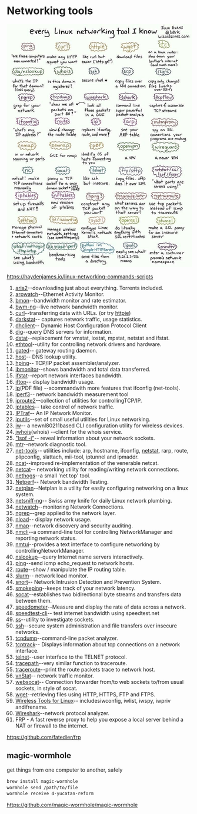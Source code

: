 # Networking tools

![image](../../media/DevOps-Terminal-Bash-Networking-tools-image1.jpg)

<https://haydenjames.io/linux-networking-commands-scripts>

1. [aria2](https://aria2.github.io/)--downloading just about everything. Torrents included.
2. [arpwatch](https://linux.die.net/man/8/arpwatch)--Ethernet Activity Monitor.
3. [bmon](https://github.com/tgraf/bmon)--bandwidth monitor and rate estimator.
4. [bwm-ng](https://www.gropp.org/?id=projects&sub=bwm-ng)--live network bandwidth monitor.
5. [curl](https://curl.haxx.se/)--transferring data with URLs. (or try [httpie](https://httpie.org/))
6. [darkstat](https://unix4lyfe.org/darkstat/)-- captures network traffic, usage statistics.
7. [dhclient](https://linux.die.net/man/8/dhclient)-- Dynamic Host Configuration Protocol Client
8. [dig](https://linux.die.net/man/1/dig)--query DNS servers for information.
9. [dstat](https://github.com/dagwieers/dstat)--replacement for vmstat, iostat, mpstat, netstat and ifstat.
10. [ethtool](https://mirrors.edge.kernel.org/pub/software/network/ethtool/)--utility for controlling network drivers and hardware.
11. [gated](https://www.oreilly.com/library/view/linux-in-a/0596000251/re101.html)-- gateway routing daemon.
12. [host](https://linux.die.net/man/1/host)-- DNS lookup utility.
13. [hping](http://www.hping.org/)-- TCP/IP packet assembler/analyzer.
14. [ibmonitor](http://ibmonitor.sourceforge.net/)--shows bandwidth and total data transferred.
15. [ifstat](http://gael.roualland.free.fr/ifstat/)--report network interfaces bandwidth.
16. [iftop](http://www.ex-parrot.com/pdw/iftop/)-- display bandwidth usage.
17. [ip](https://access.redhat.com/sites/default/files/attachments/rh_ip_command_cheatsheet_1214_jcs_print.pdf)(PDF file) --acommandwith more features that ifconfig (net-tools).
18. [iperf3](https://github.com/esnet/iperf)-- network bandwidth measurement tool
19. [iproute2](https://wiki.linuxfoundation.org/networking/iproute2)--collection of utilities for controllingTCP/IP.
20. [iptables](https://netfilter.org/)-- take control of network traffic.
21. [IPTraf](http://iptraf.seul.org/)-- An IP Network Monitor.
22. [iputils](https://wiki.linuxfoundation.org/networking/iputils)--set of small useful utilities for Linux networking.
23. [iw](https://wireless.wiki.kernel.org/en/users/documentation/iw)-- a newnl80211based CLI configuration utility for wireless devices.
24. [jwhois](https://www.gnu.org/software/jwhois/)(whois) --client for the whois service.
25. ["lsof -i"](https://www.novell.com/coolsolutions/tip/18078.html)-- reveal information about your network sockets.
26. [mtr](http://www.bitwizard.nl/mtr/)--network diagnostic tool.
27. [net-tools](http://net-tools.sourceforge.net/)-- utilities include: arp, hostname, ifconfig, [netstat](http://net-tools.sourceforge.net/man/netstat.8.html), rarp, route, plipconfig, slattach, mii-tool, iptunnel and ipmaddr.
28. [ncat](https://nmap.org/ncat/)--improved re-implementation of the venerable netcat.
29. [netcat](http://nc110.sourceforge.net/)-- networking utility for reading/writing network connections.
30. [nethogs](https://github.com/raboof/nethogs)--a small 'net top' tool.
31. [Netperf](https://github.com/HewlettPackard/netperf)-- Network bandwidth Testing.
32. [netplan](https://netplan.io/)--Netplan is a utility for easily configuring networking on a linux system.
33. [netsniff-ng](http://netsniff-ng.org/)-- Swiss army knife for daily Linux network plumbing.
34. [netwatch](http://www.slctech.org/~mackay/NETWATCH/netwatch.html)--monitoring Network Connections.
35. [ngrep](https://github.com/jpr5/ngrep/)--grep applied to the network layer.
36. [nload](https://linux.die.net/man/1/nload)-- display network usage.
37. [nmap](https://nmap.org/)--network discovery and security auditing.
38. [nmcli](https://developer.gnome.org/NetworkManager/stable/nmcli.html)--a command-line tool for controlling NetworkManager and reporting network status.
39. [nmtui](https://access.redhat.com/documentation/en-US/Red_Hat_Enterprise_Linux/7/html/Networking_Guide/sec-Networking_Config_Using_nmtui.html)--provides a text interface to configure networking by controllingNetworkManager.
40. [nslookup](https://en.wikipedia.org/wiki/Nslookup)--query Internet name servers interactively.
41. [ping](https://en.wikipedia.org/wiki/Ping_(networking_utility))--send icmp echo_request to network hosts.
42. [route](https://en.wikipedia.org/wiki/Route_(command))--show / manipulate the IP routing table.
43. [slurm](https://github.com/mattthias/slurm)-- network load monitor.
44. [snort](https://www.snort.org/)-- Network Intrusion Detection and Prevention System.
45. [smokeping](https://oss.oetiker.ch/smokeping/)--keeps track of your network latency.
46. [socat](http://www.dest-unreach.org/socat/)--establishes two bidirectional byte streams and transfers data between them.
47. [speedometer](http://excess.org/speedometer/)--Measure and display the rate of data across a network.
48. [speedtest-cli](https://github.com/sivel/speedtest-cli)-- test internet bandwidth using speedtest.net
49. [ss](http://linux-ip.net/gl/ss/)--utility to investigate sockets.
50. [ssh](https://www.ssh.com/ssh/)--secure system administration and file transfers over insecure networks.
51. [tcpdump](https://www.tcpdump.org/)--command-line packet analyzer.
52. [tcptrack](https://github.com/bchretien/tcptrack)-- Displays information about tcp connections on a network interface.
53. [telnet](https://www.unix.com/man-page/linux/1/telnet/)--user interface to the TELNET protocol.
54. [tracepath](https://linux.die.net/man/8/tracepath)--very similar function to traceroute.
55. [traceroute](http://traceroute.sourceforge.net/)--print the route packets trace to network host.
56. [vnStat](https://humdi.net/vnstat/)-- network traffic monitor.
57. [websocat](https://github.com/vi/websocat)-- Connection forwarder from/to web sockets to/from usual sockets, in style of socat.
58. [wget](https://www.gnu.org/software/wget/)--retrieving files using HTTP, HTTPS, FTP and FTPS.
59. [Wireless Tools for Linux](https://hewlettpackard.github.io/wireless-tools/Tools.html)-- includesiwconfig, iwlist, iwspy, iwpriv andifrename.
60. [Wireshark](https://www.wireshark.org/)--network protocol analyzer.
61. FRP - A fast reverse proxy to help you expose a local server behind a NAT or firewall to the internet.

<https://github.com/fatedier/frp>

## magic-wormhole

get things from one computer to another, safely

```bash
brew install magic-wormhole
wormhole send /path/to/file
wormhole receive 4-yucatan-reform
```

<https://github.com/magic-wormhole/magic-wormhole>
